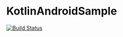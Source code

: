 # KotlinAndroidSample

[![Build Status](https://www.bitrise.io/app/a4863f7cedb24610/status.svg?token=X8dONkeMciH6Q03HiDbXCw&branch=master)](https://www.bitrise.io/app/a4863f7cedb24610)
